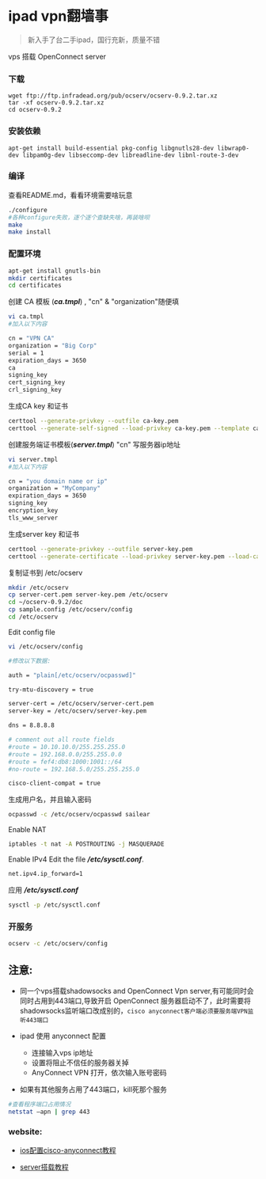 

# ipad vpn翻墙事

> 新入手了台二手ipad，国行充新，质量不错

vps 搭载 OpenConnect server

### 下载

```
wget ftp://ftp.infradead.org/pub/ocserv/ocserv-0.9.2.tar.xz
tar -xf ocserv-0.9.2.tar.xz
cd ocserv-0.9.2
```

### 安装依赖

```
apt-get install build-essential pkg-config libgnutls28-dev libwrap0-dev libpam0g-dev libseccomp-dev libreadline-dev libnl-route-3-dev
```

### 编译

查看README.md，看看环境需要啥玩意

```bash
./configure
#各种configure失败，逐个逐个查缺失啥，再装啥呗
make
make install
```

### 配置环境

```bash
apt-get install gnutls-bin
mkdir certificates
cd certificates
```

创建 CA 模板 (***ca.tmpl***) , "cn" & "organization"随便填

```bash
vi ca.tmpl
#加入以下内容

cn = "VPN CA"
organization = "Big Corp"
serial = 1
expiration_days = 3650
ca
signing_key
cert_signing_key
crl_signing_key

```

生成CA key 和证书

```bash
certtool --generate-privkey --outfile ca-key.pem
certtool --generate-self-signed --load-privkey ca-key.pem --template ca.tmpl --outfile ca-cert.pem
```

创建服务端证书模板(***server.tmpl***) "cn" 写服务器ip地址

```bash
vi server.tmpl
#加入以下内容

cn = "you domain name or ip"
organization = "MyCompany"
expiration_days = 3650
signing_key
encryption_key
tls_www_server

```

生成server key 和证书

```bash
certtool --generate-privkey --outfile server-key.pem
certtool --generate-certificate --load-privkey server-key.pem --load-ca-certificate ca-cert.pem --load-ca-privkey ca-key.pem --template server.tmpl --outfile server-cert.pem
```

复制证书到 /etc/ocserv

```bash
mkdir /etc/ocserv
cp server-cert.pem server-key.pem /etc/ocserv
cd ~/ocserv-0.9.2/doc
cp sample.config /etc/ocserv/config
cd /etc/ocserv
```

Edit config file

```bash
vi /etc/ocserv/config

#修改以下数据:

auth = "plain[/etc/ocserv/ocpasswd]"

try-mtu-discovery = true

server-cert = /etc/ocserv/server-cert.pem
server-key = /etc/ocserv/server-key.pem

dns = 8.8.8.8

# comment out all route fields
#route = 10.10.10.0/255.255.255.0
#route = 192.168.0.0/255.255.0.0
#route = fef4:db8:1000:1001::/64
#no-route = 192.168.5.0/255.255.255.0

cisco-client-compat = true

```

生成用户名，并且输入密码

```bash
ocpasswd -c /etc/ocserv/ocpasswd sailear
```

Enable NAT

```bash
iptables -t nat -A POSTROUTING -j MASQUERADE
```

Enable IPv4  Edit the file ***/etc/sysctl.conf***.

```bash
net.ipv4.ip_forward=1
```

应用 ***/etc/sysctl.conf***

```bash
sysctl -p /etc/sysctl.conf
```

### 开服务

```bash
ocserv -c /etc/ocserv/config
```

## 注意:

- 同一个vps搭载shadowsocks and OpenConnect Vpn server,有可能同时会同时占用到443端口,导致开启 OpenConnect 服务器启动不了，此时需要将shadowsocks监听端口改成别的，``cisco anyconnect客户端必须要服务端VPN监听443端口``

- ipad 使用 anyconnect 配置

  - 连接输入vps ip地址
  - 设置将阻止不信任的服务器关掉
  - AnyConnect VPN 打开，依次输入账号密码

- 如果有其他服务占用了443端口，kill死那个服务

```bash
#查看程序端口占用情况
netstat –apn | grep 443
```

### website:

- [ios配置cisco-anyconnect教程](https://www.joyvm.com/tutorials/ios-anyconnect-setup)

- [server搭载教程](https://www.vultr.com/docs/setup-openconnect-vpn-server-for-cisco-anyconnect-on-ubuntu-14-04-x64)
